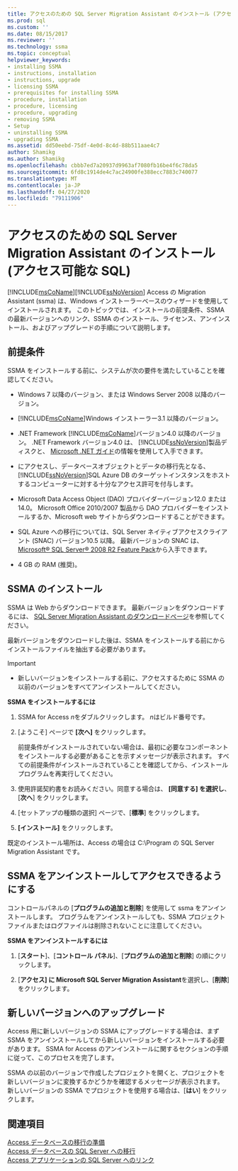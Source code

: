 ```yaml
---
title: アクセスのための SQL Server Migration Assistant のインストール (アクセス可能な SQL) |Microsoft Docs
ms.prod: sql
ms.custom: ''
ms.date: 08/15/2017
ms.reviewer: ''
ms.technology: ssma
ms.topic: conceptual
helpviewer_keywords:
- installing SSMA
- instructions, installation
- instructions, upgrade
- licensing SSMA
- prerequisites for installing SSMA
- procedure, installation
- procedure, licensing
- procedure, upgrading
- removing SSMA
- Setup
- uninstalling SSMA
- upgrading SSMA
ms.assetid: dd50eebd-75df-4e0d-8c4d-88b511aae4c7
author: Shamikg
ms.author: Shamikg
ms.openlocfilehash: cbbb7ed7a20937d9963af7080fb16be4f6c78da5
ms.sourcegitcommit: 6fd8c1914de4c7ac24900fe388ecc7883c740077
ms.translationtype: MT
ms.contentlocale: ja-JP
ms.lasthandoff: 04/27/2020
ms.locfileid: "79111906"
---
```

# <a name="installing-sql-server-migration-assistant-for-access-accesstosql"></a>アクセスのための SQL Server Migration Assistant のインストール (アクセス可能な SQL)
[!INCLUDE[msCoName](../../includes/msconame_md.md)][!INCLUDE[ssNoVersion](../../includes/ssnoversion-md.md)] Access の Migration Assistant (ssma) は、Windows インストーラーベースのウィザードを使用してインストールされます。 このトピックでは、インストールの前提条件、SSMA の最新バージョンへのリンク、SSMA のインストール、ライセンス、アンインストール、およびアップグレードの手順について説明します。  
  
## <a name="prerequisites"></a>前提条件  
SSMA をインストールする前に、システムが次の要件を満たしていることを確認してください。  
  
-   Windows 7 以降のバージョン、または Windows Server 2008 以降のバージョン。  
  
-   [!INCLUDE[msCoName](../../includes/msconame_md.md)]Windows インストーラー3.1 以降のバージョン。  
  
-   .NET Framework [!INCLUDE[msCoName](../../includes/msconame_md.md)]バージョン4.0 以降のバージョン。 .NET Framework バージョン4.0 は、 [!INCLUDE[ssNoVersion](../../includes/ssnoversion-md.md)]製品ディスクと、 [Microsoft .NET ガイド](https://docs.microsoft.com/dotnet/framework/)の情報を使用して入手できます。
  
-   にアクセスし、データベースオブジェクトとデータの移行先となる、 [!INCLUDE[ssNoVersion](../../includes/ssnoversion-md.md)]SQL Azure DB のターゲットインスタンスをホストするコンピューターに対する十分なアクセス許可を付与します。  
  
-   Microsoft Data Access Object (DAO) プロバイダーバージョン12.0 または14.0。 Microsoft Office 2010/2007 製品から DAO プロバイダーをインストールするか、Microsoft web サイトからダウンロードすることができます。  
  
-   SQL Azure への移行については、SQL Server ネイティブアクセスクライアント (SNAC) バージョン10.5 以降。 最新バージョンの SNAC は、 [Microsoft® SQL Server® 2008 R2 Feature Pack](https://www.microsoft.com/download/details.aspx?id=44272)から入手できます。  
  
-   4 GB の RAM (推奨)。  
  
## <a name="installing-ssma"></a>SSMA のインストール  
SSMA は Web からダウンロードできます。 最新バージョンをダウンロードするには、 [SQL Server Migration Assistant のダウンロードページ](https://aka.ms/ssmaforaccess)を参照してください。  
  
最新バージョンをダウンロードした後は、SSMA をインストールする前にからインストールファイルを抽出する必要があります。

> [!IMPORTANT]  
> -   新しいバージョンをインストールする前に、アクセスするために SSMA の以前のバージョンをすべてアンインストールしてください。  
  
**SSMA をインストールするには**  
  
1.  SSMA for Access *n*をダブルクリックします。 *n*はビルド番号です。  
  
2.  [ようこそ] ページで **[次へ]** をクリックします。  
  
    前提条件がインストールされていない場合は、最初に必要なコンポーネントをインストールする必要があることを示すメッセージが表示されます。 すべての前提条件がインストールされていることを確認してから、インストールプログラムを再実行してください。  
  
3.  使用許諾契約書をお読みください。同意する場合は、 **[同意する] を選択し**、[**次へ**] をクリックします。  
  
4.  [セットアップの種類の選択] ページで、[**標準**] をクリックします。  
  
5.  **[インストール]** をクリックします。  
  
既定のインストール場所は、Access の場合は C:\Program の SQL Server Migration Assistant です。  
  
## <a name="uninstalling-ssma-for-access"></a>SSMA をアンインストールしてアクセスできるようにする  
コントロールパネルの [**プログラムの追加と削除**] を使用して ssma をアンインストールします。 プログラムをアンインストールしても、SSMA プロジェクトファイルまたはログファイルは削除されないことに注意してください。  
  
**SSMA をアンインストールするには**  
  
1.  [**スタート**]、[**コントロール パネル**]、[**プログラムの追加と削除**] の順にクリックします。  
  
2.  [**アクセス] に Microsoft SQL Server Migration Assistant**を選択し、[**削除**] をクリックします。  
  
## <a name="upgrading-to-a-later-version"></a>新しいバージョンへのアップグレード  
Access 用に新しいバージョンの SSMA にアップグレードする場合は、まず SSMA をアンインストールしてから新しいバージョンをインストールする必要があります。 SSMA for Access のアンインストールに関するセクションの手順に従って、このプロセスを完了します。  
  
SSMA の以前のバージョンで作成したプロジェクトを開くと、プロジェクトを新しいバージョンに変換するかどうかを確認するメッセージが表示されます。 新しいバージョンの SSMA でプロジェクトを使用する場合は、[**はい**] をクリックします。  
  
## <a name="see-also"></a>関連項目  
[Access データベースの移行の準備](preparing-access-databases-for-migration-accesstosql.md)  
[Access データベースの SQL Server への移行](migrating-access-databases-to-sql-server-azure-sql-db-accesstosql.md)  
[Access アプリケーションの SQL Server へのリンク](linking-access-applications-to-sql-server-azure-sql-db-accesstosql.md)  
  
